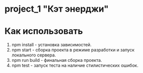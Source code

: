 # project_1 "Кэт энерджи" 

# Как использовать
1. npm install - установка зависимостей.
2. npm start - сборка проекта в режиме разработки и запуск локального сервера.
3. npm run build - финальная сборка проекта.
4. npm test - запуск теста на наличие стилистических ошибок.
